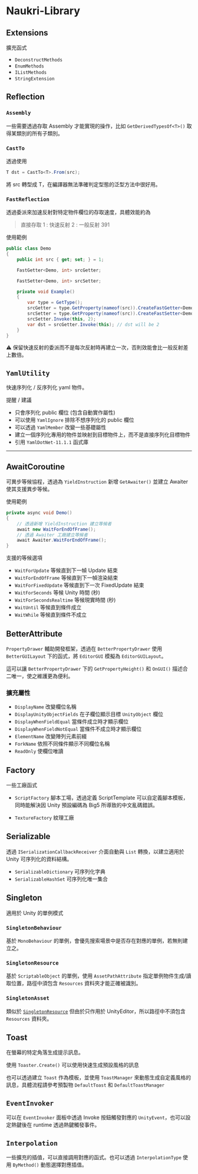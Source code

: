 # Naukri-Library

## Extensions

擴充函式

- `DeconstructMethods`
- `EnumMethods`
- `IListMethods`
- `StringExtension`

## Reflection

### `Assembly`

一些需要透過存取 Assembly 才能實現的操作，比如 `GetDerivedTypesOf<T>()` 取得某類別的所有子類別。

### `CastTo`

透過使用

```cs
T dst = CastTo<T>.From(src);
```

將 src 轉型成 T，在編譯器無法準確判定型態的泛型方法中很好用。

### `FastReflection`

透過委派來加速反射對特定物件欄位的存取速度，具體效能約為

> 直接存取 1 : 快速反射 2 : 一般反射 391

使用範例

```cs
public class Demo
{
    public int src { get; set; } = 1;

    FastGetter<Demo, int> srcGetter;

    FastSetter<Demo, int> srcSetter;

    private void Example()
    {
        var type = GetType();
        srcGetter = type.GetProperty(nameof(src)).CreateFastGetter<Demo, int>();
        srcSetter = type.GetProperty(nameof(src)).CreateFastSetter<Demo, int>();
        srcSetter.Invoke(this, 2);
        var dst = srcGetter.Invoke(this); // dst will be 2
    }
}
```

⚠️ 保留快速反射的委派而不是每次反射時再建立一次，否則效能會比一般反射差上數倍。

## `YamlUtility`

快速序列化 / 反序列化 yaml 物件。

提醒 / 建議

- 只會序列化 public 欄位 (包含自動實作屬性)
- 可以使用 `YamlIgnore` 排除不想序列化的 public 欄位
- 可以透過 `YamlMember` 改變一些基礎屬性
- 建立一個序列化專用的物件並映射到目標物件上，而不是直接序列化目標物件
- 引用 `YamlDotNet-11.1.1` 函式庫

---

## AwaitCoroutine

可異步等候協程，透過為 `YieldInstruction` 新增 `GetAwaiter()` 並建立 Awaiter 使其支援異步等候。

使用範例

```cs
private async void Demo()
{
    // 透過新增 YieldInstruction 建立等候者
    await new WaitForEndOfFrame();
    // 透過 Awaiter 工廠建立等候者
    await Awaiter.WaitForEndOfFrame();
}
```

支援的等候選項

- `WaitForUpdate` 等候直到下一幀 Update 結束
- `WaitForEndOfFrame` 等候直到下一幀渲染結束
- `WaitForFixedUpdate` 等候直到下一次 FixedUpdate 結束
- `WaitForSeconds` 等候 Unity 時間 (秒)
- `WaitForSecondsRealtime` 等候現實時間 (秒)
- `WaitUntil` 等候直到條件成立
- `WaitWhile` 等候直到條件不成立

## BetterAttribute

`PropertyDrawer` 輔助開發框架，透過在 `BetterPropertyDrawer` 使用 `BetterGUILayout` 下的函式，將 `EditorGUI` 模擬為 `EditorGUILayout`。

這可以讓 `BetterPropertyDrawer` 下的 `GetPropertyHeight()` 和 `OnGUI()` 描述合二唯一，使之維護更為便利。

### 擴充屬性

- `DisplayName` 改變欄位名稱
- `DisplayUnityObjectFields` 在子欄位顯示目標 `UnityObject` 欄位
- `DisplayWhenFieldEqual` 當條件成立時才顯示欄位
- `DisplayWhenFieldNotEqual` 當條件不成立時才顯示欄位
- `ElementName` 改變陣列元素前綴
- `ForkName` 依照不同條件顯示不同欄位名稱
- `ReadOnly` 使欄位唯讀

## Factory

一些工廠函式

- `ScriptFactory` 腳本工場，透過定義 ScriptTemplate 可以自定義腳本模板，同時能解決因 Unity 預設編碼為 Big5 所導致的中文亂碼錯誤。

- `TextureFactory` 紋理工廠

## Serializable

透過 `ISerializationCallbackReceiver` 介面自動與 `List` 轉換，以建立適用於 Unity 可序列化的資料結構。

- `SerializableDictionary` 可序列化字典
- `SerializableHashSet` 可序列化唯一集合

## Singleton

適用於 Unity 的單例模式

### `SingletonBehaviour`

基於 `MonoBehaviour` 的單例，會優先搜索場景中是否存在對應的單例，若無則建立之。

### `SingletonResource`

基於 `ScriptableObject` 的單例，使用 `AssetPathAttribute` 指定單例物件生成/讀取位置，路徑中須包含 `Resources` 資料夾才能正確被識別。

### `SingletonAsset`

類似於 [`SingletonResource`](#SingletonResource) 但由於只作用於 UnityEditor，所以路徑中不須包含 `Resources` 資料夾。

## Toast

在螢幕的特定角落生成提示訊息。

使用 `Toaster.Create()` 可以使用快速生成預設風格的訊息

也可以透過建立 `Toast` 作為模板，並使用 `ToastManager` 來動態生成自定義風格的訊息，具體流程請參考預製物 `DefaultToast` 和 `DefaultToastManager`

## `EventInvoker`

可以在 `EventInvoker` 面板中透過 Invoke 按鈕觸發對應的 `UnityEvent`，也可以設定熱鍵後在 runtime 透過熱鍵觸發事件。

## `Interpolation`

一些擴充的插值，可以直接調用對應的函式。也可以透過 `InterpolationType` 使用 `ByMethod()` 動態選擇對應插值。
